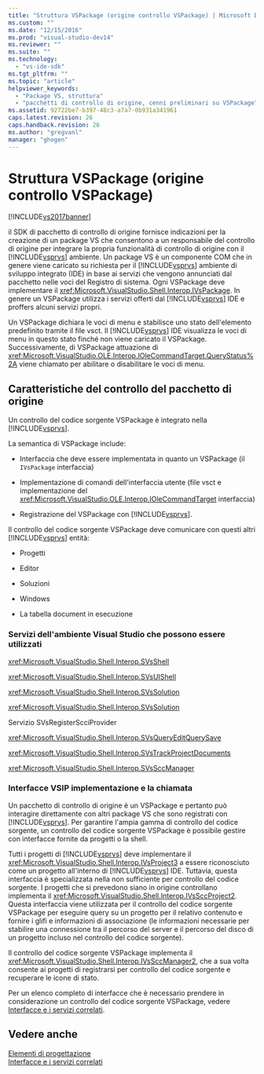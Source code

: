 ```yaml
---
title: "Struttura VSPackage (origine controllo VSPackage) | Microsoft Docs"
ms.custom: ""
ms.date: "12/15/2016"
ms.prod: "visual-studio-dev14"
ms.reviewer: ""
ms.suite: ""
ms.technology: 
  - "vs-ide-sdk"
ms.tgt_pltfrm: ""
ms.topic: "article"
helpviewer_keywords: 
  - "Package VS, struttura"
  - "pacchetti di controllo di origine, cenni preliminari su VSPackage"
ms.assetid: 92722be7-b397-48c3-a7a7-0b931a341961
caps.latest.revision: 26
caps.handback.revision: 26
ms.author: "gregvanl"
manager: "ghogen"
---
```

# Struttura VSPackage (origine controllo VSPackage)
[!INCLUDE[vs2017banner](../../code-quality/includes/vs2017banner.md)]

il SDK di pacchetto di controllo di origine fornisce indicazioni per la creazione di un package VS che consentono a un responsabile del controllo di origine per integrare la propria funzionalità di controllo di origine con il [!INCLUDE[vsprvs](../../code-quality/includes/vsprvs_md.md)] ambiente. Un package VS è un componente COM che in genere viene caricato su richiesta per il [!INCLUDE[vsprvs](../../code-quality/includes/vsprvs_md.md)] ambiente di sviluppo integrato \(IDE\) in base ai servizi che vengono annunciati dal pacchetto nelle voci del Registro di sistema. Ogni VSPackage deve implementare il <xref:Microsoft.VisualStudio.Shell.Interop.IVsPackage>. In genere un VSPackage utilizza i servizi offerti dal [!INCLUDE[vsprvs](../../code-quality/includes/vsprvs_md.md)] IDE e proffers alcuni servizi propri.  
  
 Un VSPackage dichiara le voci di menu e stabilisce uno stato dell'elemento predefinito tramite il file vsct. Il [!INCLUDE[vsprvs](../../code-quality/includes/vsprvs_md.md)] IDE visualizza le voci di menu in questo stato finché non viene caricato il VSPackage. Successivamente, di VSPackage attuazione di <xref:Microsoft.VisualStudio.OLE.Interop.IOleCommandTarget.QueryStatus%2A> viene chiamato per abilitare o disabilitare le voci di menu.  
  
## Caratteristiche del controllo del pacchetto di origine  
 Un controllo del codice sorgente VSPackage è integrato nella [!INCLUDE[vsprvs](../../code-quality/includes/vsprvs_md.md)].  
  
 La semantica di VSPackage include:  
  
-   Interfaccia che deve essere implementata in quanto un VSPackage \(il `IVsPackage` interfaccia\)  
  
-   Implementazione di comandi dell'interfaccia utente \(file vsct e implementazione del <xref:Microsoft.VisualStudio.OLE.Interop.IOleCommandTarget> interfaccia\)  
  
-   Registrazione del VSPackage con [!INCLUDE[vsprvs](../../code-quality/includes/vsprvs_md.md)].  
  
 Il controllo del codice sorgente VSPackage deve comunicare con questi altri [!INCLUDE[vsprvs](../../code-quality/includes/vsprvs_md.md)] entità:  
  
-   Progetti  
  
-   Editor  
  
-   Soluzioni  
  
-   Windows  
  
-   La tabella document in esecuzione  
  
### Servizi dell'ambiente Visual Studio che possono essere utilizzati  
 <xref:Microsoft.VisualStudio.Shell.Interop.SVsShell>  
  
 <xref:Microsoft.VisualStudio.Shell.Interop.SVsUIShell>  
  
 <xref:Microsoft.VisualStudio.Shell.Interop.SVsSolution>  
  
 <xref:Microsoft.VisualStudio.Shell.Interop.SVsSolution>  
  
 Servizio SVsRegisterScciProvider  
  
 <xref:Microsoft.VisualStudio.Shell.Interop.SVsQueryEditQuerySave>  
  
 <xref:Microsoft.VisualStudio.Shell.Interop.SVsTrackProjectDocuments>  
  
 <xref:Microsoft.VisualStudio.Shell.Interop.SVsSccManager>  
  
### Interfacce VSIP implementazione e la chiamata  
 Un pacchetto di controllo di origine è un VSPackage e pertanto può interagire direttamente con altri package VS che sono registrati con [!INCLUDE[vsprvs](../../code-quality/includes/vsprvs_md.md)]. Per garantire l'ampia gamma di controllo del codice sorgente, un controllo del codice sorgente VSPackage è possibile gestire con interfacce fornite da progetti o la shell.  
  
 Tutti i progetti di [!INCLUDE[vsprvs](../../code-quality/includes/vsprvs_md.md)] deve implementare il <xref:Microsoft.VisualStudio.Shell.Interop.IVsProject3> a essere riconosciuto come un progetto all'interno di [!INCLUDE[vsprvs](../../code-quality/includes/vsprvs_md.md)] IDE. Tuttavia, questa interfaccia è specializzata nella non sufficiente per controllo del codice sorgente. I progetti che si prevedono siano in origine controllano implementa il <xref:Microsoft.VisualStudio.Shell.Interop.IVsSccProject2>. Questa interfaccia viene utilizzata per il controllo del codice sorgente VSPackage per eseguire query su un progetto per il relativo contenuto e fornire i glifi e informazioni di associazione \(le informazioni necessarie per stabilire una connessione tra il percorso del server e il percorso del disco di un progetto incluso nel controllo del codice sorgente\).  
  
 Il controllo del codice sorgente VSPackage implementa il <xref:Microsoft.VisualStudio.Shell.Interop.IVsSccManager2>, che a sua volta consente ai progetti di registrarsi per controllo del codice sorgente e recuperare le icone di stato.  
  
 Per un elenco completo di interfacce che è necessario prendere in considerazione un controllo del codice sorgente VSPackage, vedere [Interfacce e i servizi correlati](../../extensibility/internals/related-services-and-interfaces-source-control-vspackage.md).  
  
## Vedere anche  
 [Elementi di progettazione](../../extensibility/internals/source-control-vspackage-design-elements.md)   
 [Interfacce e i servizi correlati](../../extensibility/internals/related-services-and-interfaces-source-control-vspackage.md)